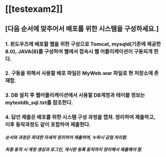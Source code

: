 # [[testexam2]]
## [다음 순서에 맞추어서 배포를 위한 시스템을 구성하세요.]
### 1. 윈도우즈에 배포할 웹을 위한 구성으로 Tomcat, mysqld(기존에 제공한 8.0), JAVA(8)를 구성하여 웹에서 접속시 웹 어플리케이션이 구동되게 한다. 
### 2. 구동을 위해서 사용할 배포 파일은 MyWeb.war 파일로 현 저장소에 존재함. 
### 3. DB 설치 후 웹어플리케이션에서 사용할 DB계정과 테이블 정보는 mytestdb_sql.txt를 참조한다.
### 4. 답안 제출은 배포를 위한 시스템 구성 과정을 캡쳐. 정리하여 제출하고, 이후 동작과정도 같이 포함하여 제출한다. 

#### *순서와 과정은 최대한 자세히 정리하여 제출하며, 누락시 감점 처리함.* 
#### *최종 동작 시 계정 생성과 로그인, 게시판 등록 동작까지 정리해서 제출해야 함.*
